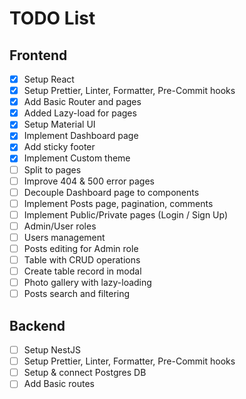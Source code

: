 # TODO List

## Frontend

- [x] Setup React
- [x] Setup Prettier, Linter, Formatter, Pre-Commit hooks
- [x] Add Basic Router and pages
- [x] Added Lazy-load for pages
- [x] Setup Material UI
- [x] Implement Dashboard page
- [x] Add sticky footer
- [x] Implement Custom theme
- [ ] Split to pages
- [ ] Improve 404 & 500 error pages
- [ ] Decouple Dashboard page to components
- [ ] Implement Posts page, pagination, comments
- [ ] Implement Public/Private pages (Login / Sign Up)
- [ ] Admin/User roles
- [ ] Users management
- [ ] Posts editing for Admin role
- [ ] Table with CRUD operations
- [ ] Create table record in modal
- [ ] Photo gallery with lazy-loading
- [ ] Posts search and filtering

## Backend

- [ ] Setup NestJS
- [ ] Setup Prettier, Linter, Formatter, Pre-Commit hooks
- [ ] Setup & connect Postgres DB
- [ ] Add Basic routes

